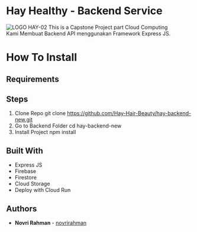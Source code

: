 # Hay Healthy - Backend Service
![LOGO HAY-02](https://github.com/Hay-Hair-Beauty/ML-Repo/assets/101098216/e8ac271b-59aa-4db2-a926-1b94d9800283)
This is a Capstone Project part Cloud Computing <br/>
Kami Membuat Backend API menggunakan Framework Express JS.

# How To Install

## Requirements

## Steps
1. Clone Repo
   git clone https://github.com/Hay-Hair-Beauty/hay-backend-new.git
2. Go to Backend Folder
   cd hay-backend-new
3. Install Project
   npm install
## Built With
* Express JS
* Firebase
* Firestore
* Cloud Storage
* Deploy with Cloud Run

## Authors
* **Novri Rahman**  - [novrirahman](https://github.com/studyarrahman)

